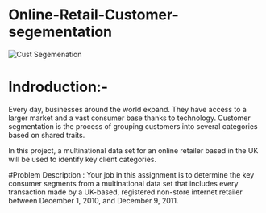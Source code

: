 # Online-Retail-Customer-segementation
![Cust Segemenation](https://user-images.githubusercontent.com/109813094/213918222-2d827f77-be61-4842-ae72-bfa2022687fc.png)
# Indroduction:-

Every day, businesses around the world expand. They have access to a larger market and a vast consumer base thanks to technology. Customer segmentation is the process of grouping customers into several categories based on shared traits.

In this project, a multinational data set for an online retailer based in the UK will be used to identify key client categories.

#Problem Description :
Your job in this assignment is to determine the key consumer segments from a multinational data set that includes every transaction made by a UK-based, registered non-store internet retailer between December 1, 2010, and December 9, 2011.


